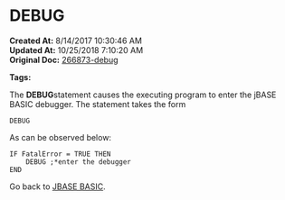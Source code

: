 # DEBUG

**Created At:** 8/14/2017 10:30:46 AM  
**Updated At:** 10/25/2018 7:10:20 AM  
**Original Doc:** [266873-debug](https://docs.jbase.com/36868-jbase-basic/266873-debug)  

**Tags:**
<badge text='jbase debugger' vertical='middle' />

The **DEBUG**statement causes the executing program to enter the jBASE BASIC debugger. The statement takes the form

```
DEBUG
```

As can be observed below:

```
IF FatalError = TRUE THEN
    DEBUG ;*enter the debugger
END
```



Go back to [JBASE BASIC](263498-jbase-basic).
